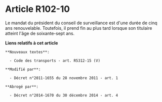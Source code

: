 # Article R102-10

Le mandat du président du conseil de surveillance est d'une durée de cinq ans renouvelable. Toutefois, il prend fin au plus
tard lorsque son titulaire atteint l'âge de soixante-sept ans.

**Liens relatifs à cet article**

	**Nouveaux textes**:

	  - Code des transports - art. R5312-15 (V)

	**Modifié par**:

	  - Décret n°2011-1655 du 28 novembre 2011 - art. 1

	**Abrogé par**:

	  - Décret n°2014-1670 du 30 décembre 2014 - art. 4
